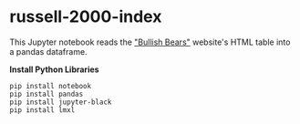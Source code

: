 # russell-2000-index

This Jupyter notebook reads the ["Bullish Bears"](https://bullishbears.com/russell-2000-stocks-list/) website's HTML table into a pandas dataframe.

**Install Python Libraries**
```
pip install notebook
pip install pandas
pip install jupyter-black
pip install lmxl
```

